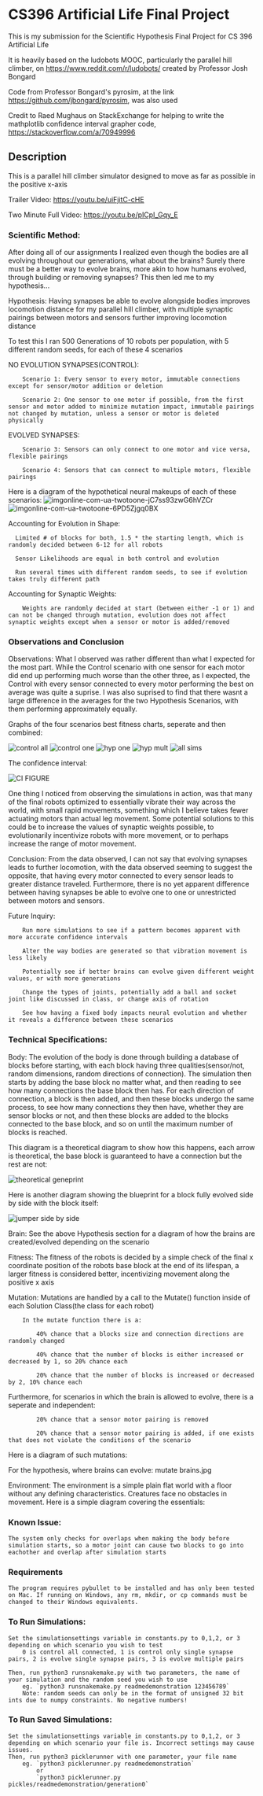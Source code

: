 # CS396 Artificial Life Final Project

This is my submission for the Scientific Hypothesis Final Project for CS 396 Artificial Life

It is heavily based on the ludobots MOOC, particularly the parallel hill climber, on https://www.reddit.com/r/ludobots/ created by Professor Josh Bongard

Code from Professor Bongard's pyrosim, at the link https://github.com/jbongard/pyrosim, was also used

Credit to Raed Mughaus on StackExchange for helping to write the mathplotlib confidence interval grapher code, https://stackoverflow.com/a/70949996


## Description
   This is a parallel hill climber simulator designed to move as far as possible in the positive x-axis
   
   Trailer Video: https://youtu.be/uiFjitC-cHE
   
   Two Minute Full Video: https://youtu.be/pICpI_Gqy_E


### Scientific Method:
   After doing all of our assignments I realized even though the bodies are all evolving throughout our generations, what about the brains? Surely there must be a better way to evolve brains, more akin to how humans evolved, through building or removing synapses? This then led me to my hypothesis...
    
   Hypothesis: Having synapses be able to evolve alongside bodies improves locomotion distance for my parallel hill climber, with multiple synaptic pairings between motors and sensors further improving locomotion distance

   To test this I ran 500 Generations of 10 robots per population, with 5 different random seeds, for each of these 4 scenarios

   NO EVOLUTION SYNAPSES(CONTROL):
   
        Scenario 1: Every sensor to every motor, immutable connections except for sensor/motor addition or deletion
        
        Scenario 2: One sensor to one motor if possible, from the first sensor and motor added to minimize mutation impact, immutable pairings not changed by mutation, unless a sensor or motor is deleted physically

   EVOLVED SYNAPSES:
   
        Scenario 3: Sensors can only connect to one motor and vice versa, flexible pairings
        
        Scenario 4: Sensors that can connect to multiple motors, flexible pairings
        
   Here is a diagram of the hypothetical neural makeups of each of these scenarios:
   ![imgonline-com-ua-twotoone-jC7ss93zwG6hVZCr](https://user-images.githubusercontent.com/23564433/225202408-7f8b6e89-b9d5-4ae3-8ae3-a522e80facb9.jpg)
![imgonline-com-ua-twotoone-6PD5Zjgq0BX](https://user-images.githubusercontent.com/23564433/225202515-50cc17f9-a3e5-4dce-951b-111fe940906f.jpg)



   Accounting for Evolution in Shape:
   
      Limited # of blocks for both, 1.5 * the starting length, which is randomly decided between 6-12 for all robots
        
      Sensor Likelihoods are equal in both control and evolution
        
      Run several times with different random seeds, to see if evolution takes truly different path

   Accounting for Synaptic Weights:
   
        Weights are randomly decided at start (between either -1 or 1) and can not be changed through mutation, evolution does not affect synaptic weights except when a sensor or motor is added/removed

### Observations and Conclusion
   Observations:
   What I observed was rather different than what I expected for the most part. While the Control scenario with one sensor for each motor did end up performing much worse than the other three, as I expected, the Control with every sensor connected to every motor performing the best on average was quite a suprise. I was also suprised to find that there wasnt a large difference in the averages for the two Hypothesis Scenarios, with them performing approximately equally.

   Graphs of the four scenarios best fitness charts, seperate and then combined:
   
   ![control all](https://user-images.githubusercontent.com/23564433/225202824-443ef9e5-dd52-4c3d-8456-170a75cbd14e.png)
   ![control one](https://user-images.githubusercontent.com/23564433/225202822-c7a79e4a-c38e-4839-a3e3-38cd26313cf2.png)
   ![hyp one](https://user-images.githubusercontent.com/23564433/225202819-8e03dd7b-87c0-4526-aa7c-a1499d22fb90.png)
   ![hyp mult](https://user-images.githubusercontent.com/23564433/225202817-dc765c1f-c9f2-4c10-877d-efe6aff9b1a4.png)
   ![all sims](https://user-images.githubusercontent.com/23564433/225202776-ee962e82-a2fa-486e-86c1-cee11e5b0546.png)

   The confidence interval:
   
   ![CI FIGURE](https://user-images.githubusercontent.com/23564433/225202917-b968e83f-93ee-4bb7-b8ac-9e165fae1b1a.png)


   One thing I noticed from observing the simulations in action, was that many of the final robots optimized to essentially vibrate their way across the world, with small rapid movements, something which I believe takes fewer actuating motors than actual leg movement. Some potential solutions to this could be to increase the values of synaptic weights possible, to evolutionarily incentivize robots with more movement, or to perhaps increase the range of motor movement.


  Conclusion:
  From the data observed, I can not say that evolving synapses leads to further locomotion, with the data observed seeming to suggest the opposite, that having every motor connected to every sensor leads to greater distance traveled. Furthermore, there is no yet apparent difference between having synapses be able to evolve one to one or unrestricted between motors and sensors.

  Future Inquiry:
  
        Run more simulations to see if a pattern becomes apparent with more accurate confidence intervals
        
        Alter the way bodies are generated so that vibration movement is less likely
        
        Potentially see if better brains can evolve given different weight values, or with more generations
        
        Change the types of joints, potentially add a ball and socket joint like discussed in class, or change axis of rotation
        
        See how having a fixed body impacts neural evolution and whether it reveals a difference between these scenarios



   



### Technical Specifications:

   Body: The evolution of the body is done through building a database of blocks before starting, with each block having three qualities(sensor/not, random dimensions, random directions of connection). The simulation then starts by adding the base block no matter what, and then reading to see how many connections the base block then has. For each direction of connection, a block is then added, and then these blocks undergo the same process, to see how many connections they then have, whether they are sensor blocks or not, and then these blocks are added to the blocks connected to the base block, and so on until the maximum number of blocks is reached. 
    
   This diagram is a theoretical diagram to show how this happens, each arrow is theoretical, the base block is guaranteed to have a connection but the rest are not:
   
   ![theoretical geneprint](https://user-images.githubusercontent.com/23564433/225198933-1be1eb12-be7e-423e-8cdf-15a0533296c5.png)
   
   Here is another diagram showing the blueprint for a block fully evolved side by side with the block itself:

![jumper side by side](https://user-images.githubusercontent.com/23564433/225201038-0d36e063-e4e0-4a64-a154-50987365185e.jpeg)

   Brain: See the above Hypothesis section for a diagram of how the brains are created/evolved depending on the scenario 

   Fitness: The fitness of the robots is decided by a simple check of the final x coordinate position of the robots base block at the end of its lifespan, a larger fitness is considered better, incentivizing movement along the positive x axis


   Mutation: 
   Mutations are handled by a call to the Mutate() function inside of each Solution Class(the class for each robot) 
        
        In the mutate function there is a:
        
            40% chance that a blocks size and connection directions are randomly changed
            
            40% chance that the number of blocks is either increased or decreased by 1, so 20% chance each
            
            20% chance that the number of blocks is increased or decreased by 2, 10% chance each
        
   Furthermore, for scenarios in which the brain is allowed to evolve, there is a seperate and independent:
            
            20% chance that a sensor motor pairing is removed 
            
            20% chance that a sensor motor pairing is added, if one exists that does not violate the conditions of the scenario

   Here is a diagram of such mutations:



   For the hypothesis, where brains can evolve:
            mutate brains.jpg
            

   Environment: The environment is a simple plain flat world with a floor without any defining characteristics. Creatures face no obstacles in movement.
        Here is a simple diagram covering the essentials:



### Known Issue:
    The system only checks for overlaps when making the body before simulation starts, so a motor joint can cause two blocks to go into eachother and overlap after simulation starts

### Requirements
    The program requires pybullet to be installed and has only been tested on Mac. If running on Windows, any rm, mkdir, or cp commands must be changed to their Windows equivalents.

### To Run Simulations:
    Set the simulationsettings variable in constants.py to 0,1,2, or 3 depending on which scenario you wish to test
        0 is control all connected, 1 is control only single synapse pairs, 2 is evolve single synapse pairs, 3 is evolve multiple pairs

    Then, run python3 runsnakemake.py with two parameters, the name of your simulation and the random seed you wish to use
        eg. `python3 runsnakemake.py readmedemonstration 123456789`
        Note: random seeds can only be in the format of unsigned 32 bit ints due to numpy constraints. No negative numbers!
        
### To Run Saved Simulations:
    Set the simulationsettings variable in constants.py to 0,1,2, or 3 depending on which scenario your file is. Incorrect settings may cause issues.
    Then, run python3 picklerunner with one parameter, your file name
        eg. `python3 picklerunner.py readmedemonstration`
            or
            `python3 picklerunner.py pickles/readmedemonstration/generation0`
    
        
    
    
    
    

